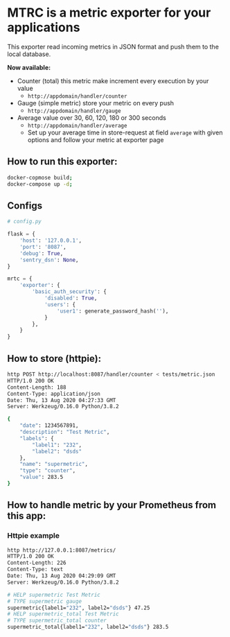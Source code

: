 # MTRC is a metric exporter for your applications

This exporter read incoming metrics in JSON format and push them to the local database.

**Now available:**
* Counter (total) this metric make increment every execution by your value
  * `http://appdomain/handler/counter`
* Gauge (simple metric) store your metric on every push
  * `http://appdomain/handler/gauge`
* Average value over 30, 60, 120, 180 or 300 seconds
  * `http://appdomain/handler/average`
  * Set up your average time in store-request at field `average` with given options and follow your metric at exporter page

## How to run this exporter:
```bash
docker-copmose build;
docker-compose up -d;
```

## Configs
```python
# config.py

flask = {
    'host': '127.0.0.1',
    'port': '8087',
    'debug': True,
    'sentry_dsn': None,
}

mrtc = {
    'exporter': {
        'basic_auth_security': {
            'disabled': True,
            'users': {
                'user1': generate_password_hash(''),
            }
        },
    }
}
```

## How to store (httpie):
```bash
http POST http://localhost:8087/handler/counter < tests/metric.json
HTTP/1.0 200 OK
Content-Length: 188
Content-Type: application/json
Date: Thu, 13 Aug 2020 04:27:33 GMT
Server: Werkzeug/0.16.0 Python/3.8.2

{
    "date": 1234567891,
    "description": "Test Metric",
    "labels": {
        "label1": "232",
        "label2": "dsds"
    },
    "name": "supermetric",
    "type": "counter",
    "value": 283.5
}
```

## How to handle metric by your Prometheus from this app:
### Httpie example
```bash
http http://127.0.0.1:8087/metrics/                                
HTTP/1.0 200 OK
Content-Length: 226
Content-Type: text
Date: Thu, 13 Aug 2020 04:29:09 GMT
Server: Werkzeug/0.16.0 Python/3.8.2

# HELP supermetric Test Metric
# TYPE supermetric gauge
supermetric{label1="232", label2="dsds"} 47.25
# HELP supermetric_total Test Metric
# TYPE supermetric_total counter
supermetric_total{label1="232", label2="dsds"} 283.5
```
